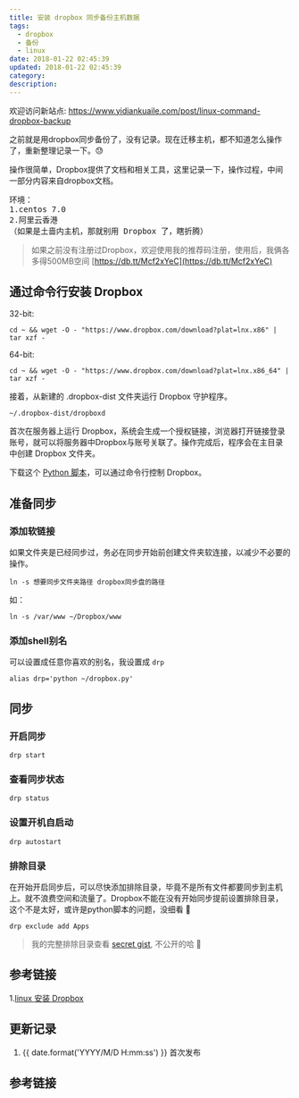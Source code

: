 ```yaml
---
title: 安装 dropbox 同步备份主机数据
tags:
  - dropbox
  - 备份
  - linux
date: 2018-01-22 02:45:39
updated: 2018-01-22 02:45:39
category:
description:
---
```


欢迎访问新站点: <https://www.yidiankuaile.com/post/linux-command-dropbox-backup>

之前就是用dropbox同步备份了，没有记录。现在迁移主机，都不知道怎么操作了，重新整理记录一下。😓

<!-- more -->

操作很简单，Dropbox提供了文档和相关工具，这里记录一下，操作过程，中间一部分内容来自dropbox文档。

<pre>
环境：
1.centos 7.0
2.阿里云香港
（如果是土啬内主机，那就别用 Dropbox 了，瞎折腾）
</pre>

> 如果之前没有注册过Dropbox，欢迎使用我的推荐码注册，使用后，我俩各多得500MB空间  [https://db.tt/Mcf2xYeC](https://db.tt/Mcf2xYeC)

## 通过命令行安装 Dropbox

32-bit:

```
cd ~ && wget -O - "https://www.dropbox.com/download?plat=lnx.x86" | tar xzf -
```

64-bit:

```
cd ~ && wget -O - "https://www.dropbox.com/download?plat=lnx.x86_64" | tar xzf -
```

接着，从新建的 .dropbox-dist 文件夹运行 Dropbox 守护程序。

```
~/.dropbox-dist/dropboxd
```

首次在服务器上运行 Dropbox，系统会生成一个授权链接，浏览器打开链接登录账号，就可以将服务器中Dropbox与账号关联了。操作完成后，程序会在主目录中创建 Dropbox 文件夹。

下载这个 [Python 脚本](https://www.dropbox.com/download?dl=packages/dropbox.py)，可以通过命令行控制 Dropbox。

## 准备同步

### 添加软链接

如果文件夹是已经同步过，务必在同步开始前创建文件夹软连接，以减少不必要的操作。

```
ln -s 想要同步文件夹路径 dropbox同步盘的路径
```

如：

```
ln -s /var/www ~/Dropbox/www
```

### 添加shell别名

可以设置成任意你喜欢的别名，我设置成 `drp`

```
alias drp='python ~/dropbox.py'
```

## 同步

### 开启同步

```
drp start
```

### 查看同步状态

```
drp status
```

### 设置开机自启动

```
drp autostart
```

### 排除目录

在开始开启同步后，可以尽快添加排除目录，毕竟不是所有文件都要同步到主机上。就不浪费空间和流量了。Dropbox不能在没有开始同步提前设置排除目录，这个不是太好，或许是python脚本的问题，没细看 🙂

```
drp exclude add Apps
```

> 我的完整排除目录查看 [secret gist](https://gist.github.com/ryanlid/secret), 不公开的哈 🙂

## 参考链接

1.[linux 安装 Dropbox](https://www.dropbox.com/zh_CN/install-linux)

## 更新记录

1. {{ date.format('YYYY/M/D H:mm:ss') }} 首次发布

## 参考链接
